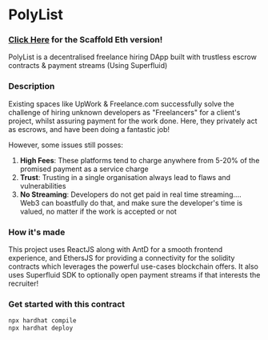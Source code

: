 # PolyList

### [Click Here](https://github.com/shaansundar/polylist-scaffold) for the Scaffold Eth version!
PolyList is a decentralised freelance hiring DApp built with trustless escrow contracts & payment streams (Using Superfluid)

### Description
Existing spaces like UpWork & Freelance.com successfully solve the challenge of hiring unknown developers as "Freelancers" for a client's project, whilst assuring payment for the work done. Here, they privately act as escrows, and have been doing a fantastic job!

However, some issues still posses:
1) **High Fees**: These platforms tend to charge anywhere from 5-20% of the promised payment as a service charge
2) **Trust**: Trusting in a single organisation always lead to flaws and vulnerabilities
3) **No Streaming**: Developers do not get paid in real time streaming.... Web3 can boastfully do that, and make sure the developer's time is valued, no matter if the work is accepted or not 

### How it's made
This project uses ReactJS along with AntD for a smooth frontend experience, and EthersJS for providing a connectivity for the solidity contracts which leverages the powerful use-cases blockchain offers. It also uses Superfluid SDK to optionally open payment streams if that interests the recruiter!

### Get started with this contract
```bash
npx hardhat compile
npx hardhat deploy
```
